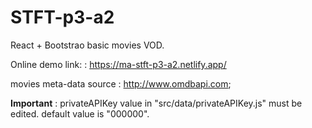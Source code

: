 # STFT-p3-a2
React + Bootstrao basic movies VOD. 

Online demo link: : https://ma-stft-p3-a2.netlify.app/

movies meta-data source : http://www.omdbapi.com;

**Important** :
privateAPIKey value in "src/data/privateAPIKey.js" must be edited. default value is "000000". 
